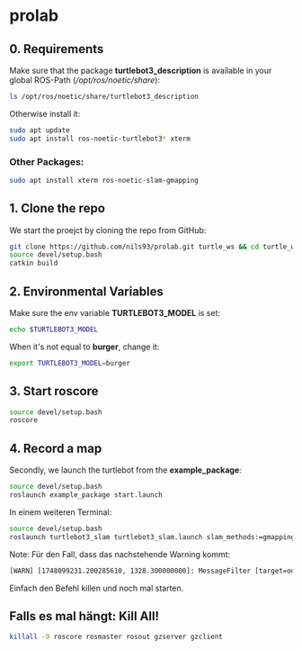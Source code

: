 # prolab

## 0. Requirements
Make sure that the package **turtlebot3_description** is available in your global ROS-Path (*/opt/ros/noetic/share*):
```bash
ls /opt/ros/noetic/share/turtlebot3_description
```
Otherwise install it:
```bash
sudo apt update
sudo apt install ros-noetic-turtlebot3* xterm
```

### Other Packages:
```bash
sudo apt install xterm ros-noetic-slam-gmapping
```

## 1. Clone the repo
We start the proejct by cloning the repo from GitHub:
```bash
git clone https://github.com/nils93/prolab.git turtle_ws && cd turtle_ws
source devel/setup.bash
catkin build
```

## 2. Environmental Variables
Make sure the env variable **TURTLEBOT3_MODEL** is set:
```bash
echo $TURTLEBOT3_MODEL
```
When it's not equal to **burger**, change it:
```bash
export TURTLEBOT3_MODEL=burger
```

## 3. Start **roscore**
```bash
source devel/setup.bash
roscore
```

## 4. Record a map
Secondly, we launch the turtlebot from the **example_package**:
```bash
source devel/setup.bash
roslaunch example_package start.launch
```
In einem weiteren Terminal:
```bash
source devel/setup.bash
roslaunch turtlebot3_slam turtlebot3_slam.launch slam_methods:=gmapping
``` 
Note: Für den Fall, dass das nachstehende Warning kommt:
```bash
[WARN] [1748099231.200285610, 1328.300000000]: MessageFilter [target=odom ]: Dropped 100.00% of messages so far. Please turn the [ros.gmapping.message_filter] rosconsole logger to DEBUG for more information.
```
Einfach den Befehl killen und noch mal starten.

## Falls es mal hängt: Kill All!
```bash
killall -9 roscore rosmaster rosout gzserver gzclient
```